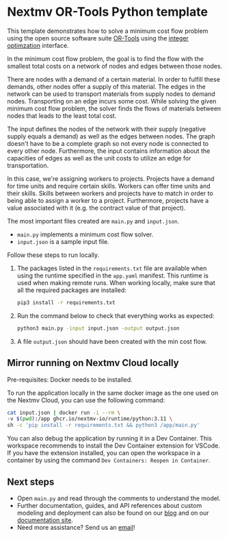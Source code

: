 # Nextmv OR-Tools Python template

This template demonstrates how to solve a minimum cost flow problem
using the open source software suite [OR-Tools][or-tools] using the [integer
optimzation][integer-optimization] interface.

In the minimum cost flow problem, the goal is to find the flow with
the smallest total costs on a network of nodes and edges between those nodes.

There are nodes with a demand of a certain material. In order to fulfill these
demands, other nodes offer a supply of this material. The edges in the network
can be used to transport materials from supply nodes to demand nodes.
Transporting on an edge incurs some cost. While solving the given minimum cost
flow problem, the solver finds the flows of materials between nodes that leads
to the least total cost.

The input defines the nodes of the network with their supply (negative supply
equals a demand) as well as the edges between nodes. The graph doesn't have to
be a complete graph so not every node is connected to every other node.
Furthermore, the input contains information about the capacities of edges as
well as the unit costs to utilize an edge for transportation.

In this case, we're assigning workers to projects. Projects have a demand for
time units and require certain skills. Workers can offer time units and their
skills. Skills between workers and projects have to match in order to being able
to assign a worker to a project. Furthermore, projects have a value associated
with it (e.g. the contract value of that project).

The most important files created are `main.py` and `input.json`.

* `main.py` implements a minimum cost flow solver.
* `input.json` is a sample input file.

Follow these steps to run locally.

1. The packages listed in the `requirements.txt` file are available when using
   the runtime specified in the `app.yaml` manifest. This runtime is used when
   making remote runs. When working locally, make sure that all the required
   packages are installed:

    ```bash
    pip3 install -r requirements.txt
    ```

1. Run the command below to check that everything works as expected:

    ```bash
    python3 main.py -input input.json -output output.json
    ```

1. A file `output.json` should have been created with the min cost
   flow.

## Mirror running on Nextmv Cloud locally

Pre-requisites: Docker needs to be installed.

To run the application locally in the same docker image as the one used on the
Nextmv Cloud, you can use the following command:

```bash
cat input.json | docker run -i --rm \
-v $(pwd):/app ghcr.io/nextmv-io/runtime/python:3.11 \
sh -c 'pip install -r requirements.txt && python3 /app/main.py'
```

You can also debug the application by running it in a Dev Container. This
workspace recommends to install the Dev Container extension for VSCode. If you
have the extension installed, you can open the workspace in a container by using
the command `Dev Containers: Reopen in Container`.

## Next steps

* Open `main.py` and read through the comments to understand the model.
* Further documentation, guides, and API references about custom modeling and
  deployment can also be found on our [blog](https://www.nextmv.io/blog) and on
  our [documentation site](https://docs.nextmv.io).
* Need more assistance? Send us an [email](mailto:support@nextmv.io)!

[or-tools]: https://developers.google.com/optimization
[integer-optimization]: https://developers.google.com/optimization/mip
